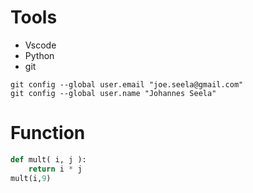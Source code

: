 # Tools


* Vscode
* Python
* git

```
git config --global user.email "joe.seela@gmail.com"
git config --global user.name "Johannes Seela"
```

# Function


```python
def mult( i, j ):
    return i * j
mult(i,9)

```